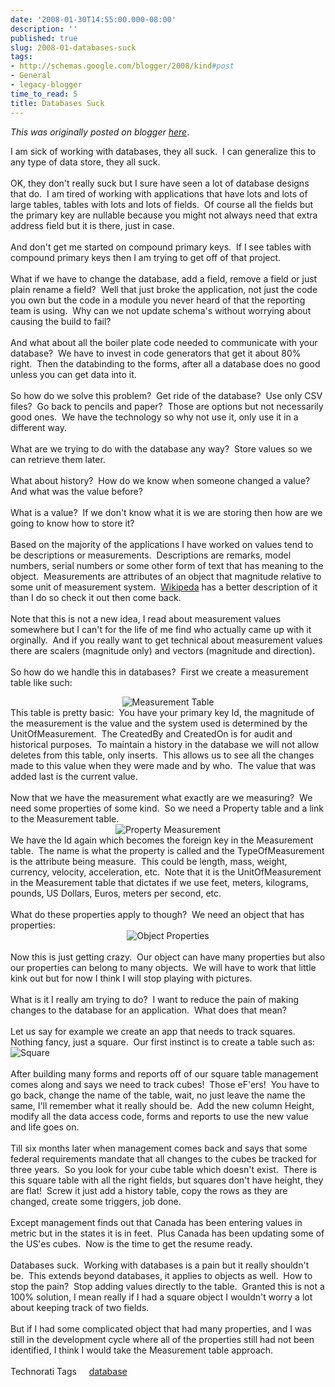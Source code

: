 ```yaml
---
date: '2008-01-30T14:55:00.000-08:00'
description: ''
published: true
slug: 2008-01-databases-suck
tags:
- http://schemas.google.com/blogger/2008/kind#post
- General
- legacy-blogger
time_to_read: 5
title: Databases Suck
---
```


*This was originally posted on blogger [here](https://techshorts.blogspot.com/2008/01/databases-suck.html)*.

I am sick of working with databases, they all suck. &nbsp;I can generalize this to any type of data store, they all suck.<br /><br />OK, they don't really suck but I sure have seen a lot of database designs that do.&nbsp; I am tired of working with applications that have lots and lots of large tables, tables with lots and lots of fields.&nbsp; Of course all the fields but the primary key are nullable because you might not always need that extra address field but it is there, just in case.<br /><br />And don't get me started on compound primary keys.&nbsp; If I see tables with compound primary keys then I am trying to get off of that project.<br /><br />What if we have to change the database, add a field, remove a field or just plain rename a field?&nbsp; Well that just broke the application, not just the code you own but the code in a module you never heard of that the reporting team is using.&nbsp; Why can we not update schema's without worrying about causing the build to fail?<br /><br />And what about all the boiler plate code needed to communicate with your database?&nbsp; We have to invest in code generators that get it about 80% right.&nbsp; Then the databinding to the forms, after all a database does no good unless you can get data into it.<br /><br />So how do we solve this problem?&nbsp; Get ride of the database?&nbsp; Use only CSV files?&nbsp; Go back to pencils and paper?&nbsp; Those are options but not necessarily good ones.&nbsp; We have the technology so why not use it, only use it in a different way.<br /><br />What are we trying to do with the database any way?&nbsp; Store values so we can retrieve them later.<br /><br />What about history?&nbsp; How do we know when someone changed a value?&nbsp; And what was the value before?<br /><br />What is a value?&nbsp; If we don't know what it is we are storing then how are we going to know how to store it?<br /><br />Based on the majority of the applications I have worked on values tend to be descriptions or measurements.&nbsp; Descriptions are remarks, model numbers, serial numbers or some other form of text that has meaning to the object.&nbsp; Measurements are attributes of an object that magnitude relative to some unit of measurement system.&nbsp;&nbsp;<a href="http://en.wikipedia.org/wiki/Measurement" target="" title="">Wikipeda</a> has a better description of it than I do so check it out then come back.<br /><br />Note that this is not a new idea, I read about measurement values somewhere but I can't for the life of me find who actually came up with it orginally.&nbsp; And if you really want to get technical about measurement values there are scalers (magnitude only) and vectors (magnitude and direction).<br /><br />So how do we handle this in databases?&nbsp; First we create a measurement table like such:<br /><div style="text-align: right;"><div style="text-align: center;"><img align="absmiddle" alt="Measurement Table" border="0" hspace="0" src="http://writer.zoho.com:80/ImageDisplay.im?name=344506000000007001/1201752124371_MeasurementTable.png&amp;accId=344506000000002007" vspace="0" /><br /></div><div style="text-align: left;">This table is pretty basic:&nbsp; You have your primary key Id, the magnitude of the measurement is the value and the system used is determined by the UnitOfMeasurement.&nbsp; The CreatedBy and CreatedOn is for audit and historical purposes.&nbsp; To maintain a history in the database we will not allow deletes from this table, only inserts.&nbsp; This allows us to see all the changes made to this value when they were made and by who.&nbsp; The value that was added last is the current value.<br /><br />Now that we have the measurement what exactly are we measuring?&nbsp; We need some properties of some kind.&nbsp; So we need a Property table and a link to the Measurement table.<br /><div style="text-align: center;"><img align="bottom" alt="Property Measurement" border="0" hspace="0" src="http://writer.zoho.com:80/ImageDisplay.im?name=344506000000007001/1201752957798_PropertyMeasurement.png&amp;accId=344506000000002007" vspace="0" /><br /></div>We have the Id again which becomes the foreign key in the Measurement table.&nbsp; The name is what the property is called and the TypeOfMeasurement is the attribute being measure.&nbsp; This could be length, mass, weight, currency, velocity, acceleration, etc.&nbsp; Note that it is the UnitOfMeasurement in the Measurement table that dictates if we use feet, meters, kilograms, pounds, US Dollars, Euros, meters per second, etc.<br /><br />What do these properties apply to though?&nbsp; We need an object that has properties:<br /><div style="text-align: center;"><img align="bottom" alt="Object Properties" border="0" hspace="0" src="http://writer.zoho.com:80/ImageDisplay.im?name=344506000000007001/1201753728226_objectProperties.png&amp;accId=344506000000002007" vspace="0" /><br /></div><br />Now this is just getting crazy.&nbsp; Our object can have many properties but also our properties can belong to many objects.&nbsp; We will have to work that little kink out but for now I think I will stop playing with pictures.<br /><br />What is it I really am trying to do?&nbsp; I want to reduce the pain of making changes to the database for an application.&nbsp; What does that mean?<br /><br />Let us say for example we create an app that needs to track squares.&nbsp; Nothing fancy, just a square.&nbsp; Our first instinct is to create a table such as:<br /><img align="bottom" alt="Square" border="0" hspace="0" src="http://writer.zoho.com:80/ImageDisplay.im?name=344506000000007001/1201754189141_square.png&amp;accId=344506000000002007" vspace="0" /><br /><br />After building many forms and reports off of our square table management comes along and says we need to track cubes!&nbsp; Those eF'ers! &nbsp;You have to go back, change the name of the table, wait, no just leave the name the same, I'll remember what it really should be.&nbsp; Add the new column Height, modify all the data access code, forms and reports to use the new value and life goes on.<br /><br />Till six months later when management comes back and says that some federal requirements mandate that all changes to the cubes be tracked for three years.&nbsp; So you look for your cube table which doesn't exist.&nbsp; There is this square table with all the right fields, but squares don't have height, they are flat!&nbsp; Screw it just add a history table, copy the rows as they are changed, create some triggers, job done.<br /><br />Except management finds out that Canada has been entering values in metric but in the states it is in feet.&nbsp; Plus Canada has been updating some of the US'es cubes.&nbsp; Now is the time to get the resume ready.<br /><br />Databases suck.&nbsp; Working with databases is a pain but it really shouldn't be.&nbsp; This extends beyond databases, it applies to objects as well.&nbsp; How to stop the pain?&nbsp; Stop adding values directly to the table.&nbsp; Granted this is not a 100% solution, I mean really if I had a square object I wouldn't worry a lot about keeping track of two fields.<br /><br />But if I had some complicated object that had many properties, and I was still in the development cycle where all of the properties still had not been identified, I think I would take the Measurement table approach.<br /></div></div><br /> Technorati Tags &nbsp; &nbsp; <a href="http://technorati.com/tag/database" rel="tag">database</a>